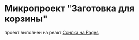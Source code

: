 # Микропроект "Заготовка для корзины"

проект выполнен на реакт
[Ссылка на Pages](https://dmitry-filippov.github.io/shopping-cart/)
